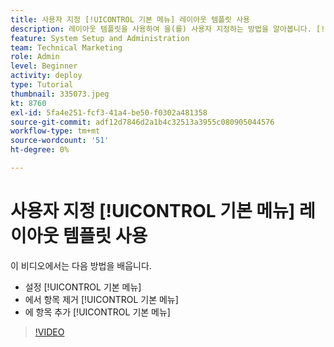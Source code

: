 ```yaml
---
title: 사용자 지정 [!UICONTROL 기본 메뉴] 레이아웃 템플릿 사용
description: 레이아웃 템플릿을 사용하여 을(를) 사용자 지정하는 방법을 알아봅니다. [!UICONTROL 기본 메뉴].
feature: System Setup and Administration
team: Technical Marketing
role: Admin
level: Beginner
activity: deploy
type: Tutorial
thumbnail: 335073.jpeg
kt: 8760
exl-id: 5fa4e251-fcf3-41a4-be50-f0302a481358
source-git-commit: adf12d7846d2a1b4c32513a3955c080905044576
workflow-type: tm+mt
source-wordcount: '51'
ht-degree: 0%

---
```


# 사용자 지정 [!UICONTROL 기본 메뉴] 레이아웃 템플릿 사용

이 비디오에서는 다음 방법을 배웁니다.

* 설정 [!UICONTROL 기본 메뉴]
* 에서 항목 제거 [!UICONTROL 기본 메뉴]
* 에 항목 추가 [!UICONTROL 기본 메뉴]


>[!VIDEO](https://video.tv.adobe.com/v/335073/?quality=12)
